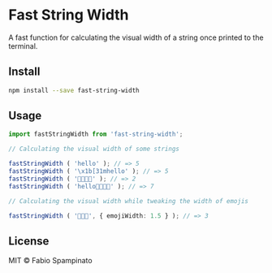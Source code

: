 # Fast String Width

A fast function for calculating the visual width of a string once printed to the terminal.

## Install

```sh
npm install --save fast-string-width
```

## Usage

```ts
import fastStringWidth from 'fast-string-width';

// Calculating the visual width of some strings

fastStringWidth ( 'hello' ); // => 5
fastStringWidth ( '\x1b[31mhello' ); // => 5
fastStringWidth ( '👨‍👩‍👧‍👦' ); // => 2
fastStringWidth ( 'hello👨‍👩‍👧‍👦' ); // => 7

// Calculating the visual width while tweaking the width of emojis

fastStringWidth ( '👶👶🏽', { emojiWidth: 1.5 } ); // => 3
```

## License

MIT © Fabio Spampinato
